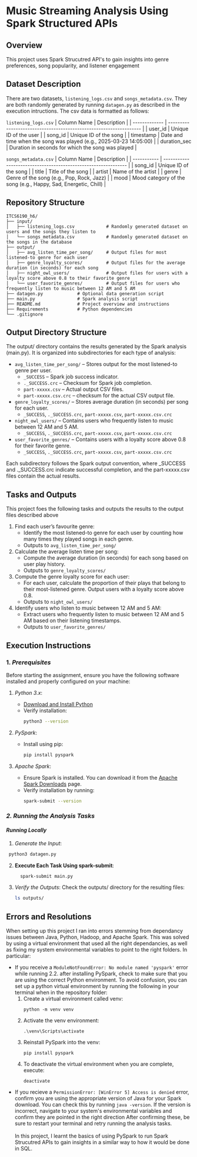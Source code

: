 # Music Streaming Analysis Using Spark Structured APIs

## Overview
This project uses Spark Strucutred API's to gain insights into genre preferences, song popularity, and listener engagement

## Dataset Description
There are two datasets, `listening_logs.csv` and `songs_metadata.csv`. They are both randomly generated by running `datagen.py` as described in the execution intructions. The csv data is formatted as follows:

`listening_logs.csv`
| Column Name   | Description                                                        |
| ------------- | ------------------------------------------------------------------ |
| user\_id      | Unique ID of the user                                              |
| song\_id      | Unique ID of the song                                              |
| timestamp     | Date and time when the song was played (e.g., 2025-03-23 14:05:00) |
| duration\_sec | Duration in seconds for which the song was played                  |

`songs_metadata.csv`
| Column Name | Description                                                    |
| ----------- | -------------------------------------------------------------- |
| song\_id    | Unique ID of the song                                          |
| title       | Title of the song                                              |
| artist      | Name of the artist                                             |
| genre       | Genre of the song (e.g., Pop, Rock, Jazz)                      |
| mood        | Mood category of the song (e.g., Happy, Sad, Energetic, Chill) |


## Repository Structure
```
ITCS6190_h6/
├── input/
│   ├── listening_logs.csv            # Randomly generated dataset on users and the songs they listen to
│   └── songs_metadata.csv            # Randomly generated dataset on the songs in the database
├── output/
│   ├── avg_listen_time_per_song/     # Output files for most listened-to genre for each user
│   ├── genre_loyalty_scores/         # Output files for the average duration (in seconds) for each song
│   ├── night_owl_users/              # Output files for users with a loyalty score above 0.8 to their favorite genre
│   └── user_favorite_genres/         # Output files for users who frequently listen to music between 12 AM and 5 AM
├── datagen.py             # Optional data generation script
├── main.py                # Spark analysis script
├── README.md              # Project overview and instructions
├── Requirements           # Python dependencies
└── .gitignore
```

## Output Directory Structure
The output/ directory contains the results generated by the Spark analysis (main.py). It is organized into subdirectories for each type of analysis:
- `avg_listen_time_per_song/` – Stores output for the most listened-to genre per user.
   - `_SUCCESS` – Spark job success indicator.
   - `._SUCCESS.crc` – Checksum for Spark job completion.
   - `part-xxxxx.csv` – Actual output CSV files.
   - `part-xxxxx.csv.crc` – checksum for the actual CSV output file.
- `genre_loyalty_scores/` – Stores average duration (in seconds) per song for each user.
   - `_SUCCESS`, `._SUCCESS.crc`, `part-xxxxx.csv`, `part-xxxxx.csv.crc`
- `night_owl_users/` – Contains users who frequently listen to music between 12 AM and 5 AM.
   - `_SUCCESS`, `._SUCCESS.crc`, `part-xxxxx.csv`, `part-xxxxx.csv.crc`
- `user_favorite_genres/` – Contains users with a loyalty score above 0.8 for their favorite genre.
   - `_SUCCESS`, `._SUCCESS.crc`, `part-xxxxx.csv`, `part-xxxxx.csv.crc`

Each subdirectory follows the Spark output convention, where _SUCCESS and ._SUCCESS.crc indicate successful completion, and the part-xxxxx.csv files contain the actual results.

## Tasks and Outputs
This project foes the following tasks and outputs the results to the output files described above
1. Find each user’s favourite genre:
   - Identify the most listened-to genre for each user by counting how many times they played songs in each genre.
   - Outputs to `avg_listen_time_per_song/`
3. Calculate the average listen time per song:
   - Compute the average duration (in seconds) for each song based on user play history.
   - Outputs to `genre_loyalty_scores/`
5. Compute the genre loyalty score for each user:
   - For each user, calculate the proportion of their plays that belong to their most-listened genre. Output users with a loyalty score above 0.8.
   - Outputs to `night_owl_users/`
7. Identify users who listen to music between 12 AM and 5 AM:
   - Extract users who frequently listen to music between 12 AM and 5 AM based on their listening timestamps.
   - Outputs to `user_favorite_genres/`

## Execution Instructions
### 1. *Prerequisites*

Before starting the assignment, ensure you have the following software installed and properly configured on your machine:

1. *Python 3.x*:
   - [Download and Install Python](https://www.python.org/downloads/)
   - Verify installation:
     ```bash
     python3 --version
     ```

2. *PySpark*:
   - Install using pip:
     ```bash
     pip install pyspark
     ```

3. *Apache Spark*:
   - Ensure Spark is installed. You can download it from the [Apache Spark Downloads](https://spark.apache.org/downloads.html) page.
   - Verify installation by running:
     ```bash
     spark-submit --version
     ```

### *2. Running the Analysis Tasks*

####  *Running Locally*

1. *Generate the Input*:
  ```bash
   python3 datagen.py
   ```

2. **Execute Each Task Using spark-submit**:
   ```bash
     spark-submit main.py
   ```

3. *Verify the Outputs*:
   Check the outputs/ directory for the resulting files:
   ```bash
   ls outputs/
   ```

## Errors and Resolutions
When setting up this project I ran into errors stemming from dependancy issues between Java, Python, Hadoop, and Apache Spark. This was solved by using a virtual environment that used all the right dependancies, as well as fixing my system environmental variables to point to the right folders. In particular:
- If you receive a `ModuleNotFoundError: No module named 'pyspark'` error while running 2.2. after installing PySpark, check to make sure that you are using the correct Python environment. To avoid confusion, you can set up a python virtual environment by running the following in your terminal when in the repository folder:
  1. Create a virtual environment called venv:
     ```
     python -m venv venv
     ```
  3. Activate the venv environment:
     ```
     .\venv\Scripts\activate
     ```
  5. Reinstall PySpark into the venv:
     ```
     pip install pyspark
     ```
  7. To deactivate the virtual environment when you are complete, execute:
     ```
     deactivate
     ```
- If you recieve a `PermissionError: [WinError 5] Access is denied` error, confirm you are using the appropriate version of Java for your Spark download. You can check this by running `java -version`. If the version is incorrect, navigate to your system's environmental variables and confirm they are pointed in the right direction
After confirming these, be sure to restart your terminal and retry running the analysis tasks.
<br><br>
In this project, I learnt the basics of using PySpark to run Spark Strucutred APIs to gain insights in a similar way to how it would be done in SQL.
